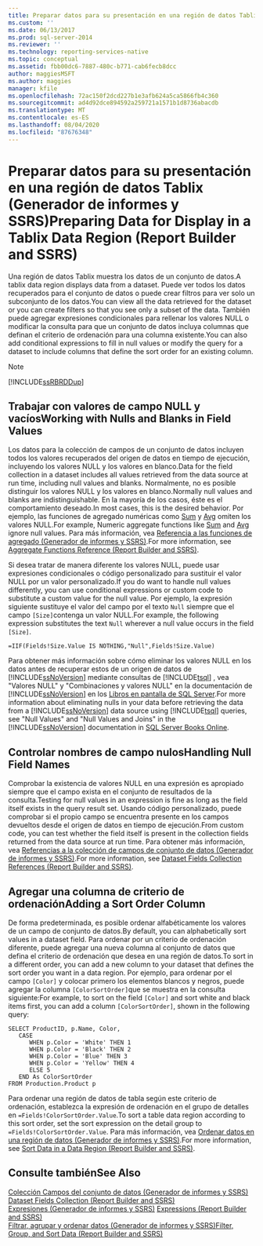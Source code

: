 ```yaml
---
title: Preparar datos para su presentación en una región de datos Tablix (Generador de informes y SSRS) | Microsoft Docs
ms.custom: ''
ms.date: 06/13/2017
ms.prod: sql-server-2014
ms.reviewer: ''
ms.technology: reporting-services-native
ms.topic: conceptual
ms.assetid: fbb00dc6-7887-480c-b771-cab6fecb8dcc
author: maggiesMSFT
ms.author: maggies
manager: kfile
ms.openlocfilehash: 72ac150f2dcd227b1e3afb624a5ca5866fb4c360
ms.sourcegitcommit: ad4d92dce894592a259721a1571b1d8736abacdb
ms.translationtype: MT
ms.contentlocale: es-ES
ms.lasthandoff: 08/04/2020
ms.locfileid: "87676348"
---
```

# <a name="preparing-data-for-display-in-a-tablix-data-region-report-builder-and-ssrs"></a><span data-ttu-id="8b3bd-102">Preparar datos para su presentación en una región de datos Tablix (Generador de informes y SSRS)</span><span class="sxs-lookup"><span data-stu-id="8b3bd-102">Preparing Data for Display in a Tablix Data Region (Report Builder and SSRS)</span></span>
  <span data-ttu-id="8b3bd-103">Una región de datos Tablix muestra los datos de un conjunto de datos.</span><span class="sxs-lookup"><span data-stu-id="8b3bd-103">A tablix data region displays data from a dataset.</span></span> <span data-ttu-id="8b3bd-104">Puede ver todos los datos recuperados para el conjunto de datos o puede crear filtros para ver solo un subconjunto de los datos.</span><span class="sxs-lookup"><span data-stu-id="8b3bd-104">You can view all the data retrieved for the dataset or you can create filters so that you see only a subset of the data.</span></span> <span data-ttu-id="8b3bd-105">También puede agregar expresiones condicionales para rellenar los valores NULL o modificar la consulta para que un conjunto de datos incluya columnas que definan el criterio de ordenación para una columna existente.</span><span class="sxs-lookup"><span data-stu-id="8b3bd-105">You can also add conditional expressions to fill in null values or modify the query for a dataset to include columns that define the sort order for an existing column.</span></span>  
  
> [!NOTE]  
>  [!INCLUDE[ssRBRDDup](../../includes/ssrbrddup-md.md)]  
  
## <a name="working-with-nulls-and-blanks-in-field-values"></a><span data-ttu-id="8b3bd-106">Trabajar con valores de campo NULL y vacíos</span><span class="sxs-lookup"><span data-stu-id="8b3bd-106">Working with Nulls and Blanks in Field Values</span></span>  
 <span data-ttu-id="8b3bd-107">Los datos para la colección de campos de un conjunto de datos incluyen todos los valores recuperados del origen de datos en tiempo de ejecución, incluyendo los valores NULL y los valores en blanco.</span><span class="sxs-lookup"><span data-stu-id="8b3bd-107">Data for the field collection in a dataset includes all values retrieved from the data source at run time, including null values and blanks.</span></span> <span data-ttu-id="8b3bd-108">Normalmente, no es posible distinguir los valores NULL y los valores en blanco.</span><span class="sxs-lookup"><span data-stu-id="8b3bd-108">Normally null values and blanks are indistinguishable.</span></span> <span data-ttu-id="8b3bd-109">En la mayoría de los casos, éste es el comportamiento deseado.</span><span class="sxs-lookup"><span data-stu-id="8b3bd-109">In most cases, this is the desired behavior.</span></span> <span data-ttu-id="8b3bd-110">Por ejemplo, las funciones de agregado numéricas como [Sum](report-builder-functions-sum-function.md) y [Avg](report-builder-functions-avg-function.md) omiten los valores NULL.</span><span class="sxs-lookup"><span data-stu-id="8b3bd-110">For example, Numeric aggregate functions like [Sum](report-builder-functions-sum-function.md) and [Avg](report-builder-functions-avg-function.md) ignore null values.</span></span> <span data-ttu-id="8b3bd-111">Para más información, vea [Referencia a las funciones de agregado &#40;Generador de informes y SSRS&#41;](report-builder-functions-aggregate-functions-reference.md).</span><span class="sxs-lookup"><span data-stu-id="8b3bd-111">For more information, see [Aggregate Functions Reference &#40;Report Builder and SSRS&#41;](report-builder-functions-aggregate-functions-reference.md).</span></span>  
  
 <span data-ttu-id="8b3bd-112">Si desea tratar de manera diferente los valores NULL, puede usar expresiones condicionales o código personalizado para sustituir el valor NULL por un valor personalizado.</span><span class="sxs-lookup"><span data-stu-id="8b3bd-112">If you do want to handle null values differently, you can use conditional expressions or custom code to substitute a custom value for the null value.</span></span> <span data-ttu-id="8b3bd-113">Por ejemplo, la expresión siguiente sustituye el valor del campo por el texto `Null` siempre que el campo `[Size]`contenga un valor NULL.</span><span class="sxs-lookup"><span data-stu-id="8b3bd-113">For example, the following expression substitutes the text `Null` wherever a null value occurs in the field `[Size]`.</span></span>  
  
```  
=IIF(Fields!Size.Value IS NOTHING,"Null",Fields!Size.Value)  
```  
  
 <span data-ttu-id="8b3bd-114">Para obtener más información sobre cómo eliminar los valores NULL en los datos antes de recuperar estos de un origen de datos de [!INCLUDE[ssNoVersion](../../includes/ssnoversion-md.md)] mediante consultas de [!INCLUDE[tsql](../../includes/tsql-md.md)] , vea "Valores NULL" y "Combinaciones y valores NULL" en la documentación de [!INCLUDE[ssNoVersion](../../includes/ssnoversion-md.md)] en los [Libros en pantalla de SQL Server](https://go.microsoft.com/fwlink/?linkid=120955).</span><span class="sxs-lookup"><span data-stu-id="8b3bd-114">For more information about eliminating nulls in your data before retrieving the data from a [!INCLUDE[ssNoVersion](../../includes/ssnoversion-md.md)] data source using [!INCLUDE[tsql](../../includes/tsql-md.md)] queries, see "Null Values" and "Null Values and Joins" in the [!INCLUDE[ssNoVersion](../../includes/ssnoversion-md.md)] documentation in [SQL Server Books Online](https://go.microsoft.com/fwlink/?linkid=120955).</span></span>  
  
## <a name="handling-null-field-names"></a><span data-ttu-id="8b3bd-115">Controlar nombres de campo nulos</span><span class="sxs-lookup"><span data-stu-id="8b3bd-115">Handling Null Field Names</span></span>  
 <span data-ttu-id="8b3bd-116">Comprobar la existencia de valores NULL en una expresión es apropiado siempre que el campo exista en el conjunto de resultados de la consulta.</span><span class="sxs-lookup"><span data-stu-id="8b3bd-116">Testing for null values in an expression is fine as long as the field itself exists in the query result set.</span></span> <span data-ttu-id="8b3bd-117">Usando código personalizado, puede comprobar si el propio campo se encuentra presente en los campos devueltos desde el origen de datos en tiempo de ejecución.</span><span class="sxs-lookup"><span data-stu-id="8b3bd-117">From custom code, you can test whether the field itself is present in the collection fields returned from the data source at run time.</span></span> <span data-ttu-id="8b3bd-118">Para obtener más información, vea [Referencias a la colección de campos de conjunto de datos &#40;Generador de informes y SSRS&#41;](built-in-collections-dataset-fields-collection-references-report-builder.md).</span><span class="sxs-lookup"><span data-stu-id="8b3bd-118">For more information, see [Dataset Fields Collection References &#40;Report Builder and SSRS&#41;](built-in-collections-dataset-fields-collection-references-report-builder.md).</span></span>  
  
## <a name="adding-a-sort-order-column"></a><span data-ttu-id="8b3bd-119">Agregar una columna de criterio de ordenación</span><span class="sxs-lookup"><span data-stu-id="8b3bd-119">Adding a Sort Order Column</span></span>  
 <span data-ttu-id="8b3bd-120">De forma predeterminada, es posible ordenar alfabéticamente los valores de un campo de conjunto de datos.</span><span class="sxs-lookup"><span data-stu-id="8b3bd-120">By default, you can alphabetically sort values in a dataset field.</span></span> <span data-ttu-id="8b3bd-121">Para ordenar por un criterio de ordenación diferente, puede agregar una nueva columna al conjunto de datos que defina el criterio de ordenación que desea en una región de datos.</span><span class="sxs-lookup"><span data-stu-id="8b3bd-121">To sort in a different order, you can add a new column to your dataset that defines the sort order you want in a data region.</span></span> <span data-ttu-id="8b3bd-122">Por ejemplo, para ordenar por el campo `[Color]` y colocar primero los elementos blancos y negros, puede agregar la columna `[ColorSortOrder]`que se muestra en la consulta siguiente:</span><span class="sxs-lookup"><span data-stu-id="8b3bd-122">For example, to sort on the field `[Color]` and sort white and black items first, you can add a column `[ColorSortOrder]`, shown in the following query:</span></span>  
  
```  
SELECT ProductID, p.Name, Color,  
   CASE  
      WHEN p.Color = 'White' THEN 1  
      WHEN p.Color = 'Black' THEN 2  
      WHEN p.Color = 'Blue' THEN 3  
      WHEN p.Color = 'Yellow' THEN 4  
      ELSE 5  
   END As ColorSortOrder  
FROM Production.Product p  
```  
  
 <span data-ttu-id="8b3bd-123">Para ordenar una región de datos de tabla según este criterio de ordenación, establezca la expresión de ordenación en el grupo de detalles en `=Fields!ColorSortOrder.Value`.</span><span class="sxs-lookup"><span data-stu-id="8b3bd-123">To sort a table data region according to this sort order, set the sort expression on the detail group to `=Fields!ColorSortOrder.Value`.</span></span> <span data-ttu-id="8b3bd-124">Para más información, vea [Ordenar datos en una región de datos &#40;Generador de informes y SSRS&#41;](sort-data-in-a-data-region-report-builder-and-ssrs.md).</span><span class="sxs-lookup"><span data-stu-id="8b3bd-124">For more information, see [Sort Data in a Data Region &#40;Report Builder and SSRS&#41;](sort-data-in-a-data-region-report-builder-and-ssrs.md).</span></span>  
  
## <a name="see-also"></a><span data-ttu-id="8b3bd-125">Consulte también</span><span class="sxs-lookup"><span data-stu-id="8b3bd-125">See Also</span></span>  
 <span data-ttu-id="8b3bd-126">[Colección Campos del conjunto de datos &#40;Generador de informes y SSRS&#41;](../report-data/dataset-fields-collection-report-builder-and-ssrs.md) </span><span class="sxs-lookup"><span data-stu-id="8b3bd-126">[Dataset Fields Collection &#40;Report Builder and SSRS&#41;](../report-data/dataset-fields-collection-report-builder-and-ssrs.md) </span></span>  
 <span data-ttu-id="8b3bd-127">[Expresiones &#40;Generador de informes y SSRS&#41;](expressions-report-builder-and-ssrs.md) </span><span class="sxs-lookup"><span data-stu-id="8b3bd-127">[Expressions &#40;Report Builder and SSRS&#41;](expressions-report-builder-and-ssrs.md) </span></span>  
 [<span data-ttu-id="8b3bd-128">Filtrar, agrupar y ordenar datos &#40;Generador de informes y SSRS&#41;</span><span class="sxs-lookup"><span data-stu-id="8b3bd-128">Filter, Group, and Sort Data &#40;Report Builder and SSRS&#41;</span></span>](filter-group-and-sort-data-report-builder-and-ssrs.md)  
  
  
